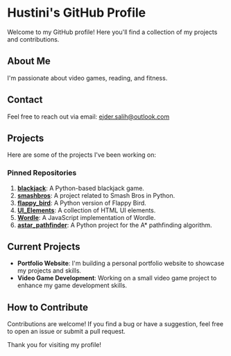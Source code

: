 # Hustini's GitHub Profile

Welcome to my GitHub profile! Here you'll find a collection of my projects and contributions.

## About Me
I'm passionate about video games, reading, and fitness.

## Contact
Feel free to reach out via email: ejder.salih@outlook.com

## Projects
Here are some of the projects I've been working on:

### Pinned Repositories
1. **[blackjack](https://github.com/Hustini/blackjack)**: A Python-based blackjack game.
2. **[smashbros](https://github.com/Hustini/smashbros)**: A project related to Smash Bros in Python.
3. **[flappy_bird](https://github.com/Hustini/flappy_bird)**: A Python version of Flappy Bird.
4. **[UI_Elements](https://github.com/Hustini/UI_Elements)**: A collection of HTML UI elements.
5. **[Wordle](https://github.com/Hustini/Wordle)**: A JavaScript implementation of Wordle.
6. **[astar_pathfinder](https://github.com/Hustini/astar_pathfinder)**: A Python project for the A* pathfinding algorithm.

## Current Projects
- **Portfolio Website**: I'm building a personal portfolio website to showcase my projects and skills.
- **Video Game Development**: Working on a small video game project to enhance my game development skills.

## How to Contribute
Contributions are welcome! If you find a bug or have a suggestion, feel free to open an issue or submit a pull request.

Thank you for visiting my profile!
